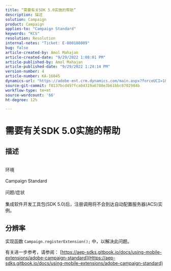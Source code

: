 ```yaml
---
title: “需要有关SDK 5.0实施的帮助”
description: 描述
solution: Campaign
product: Campaign
applies-to: "Campaign Standard"
keywords: "KCS"
resolution: Resolution
internal-notes: "Ticket: E-000188089"
bug: false
article-created-by: Amol Mahajan
article-created-date: "9/29/2022 1:08:01 PM"
article-published-by: Amol Mahajan
article-published-date: "9/29/2022 1:24:14 PM"
version-number: 4
article-number: KA-16045
dynamics-url: "https://adobe-ent.crm.dynamics.com/main.aspx?forceUCI=1&pagetype=entityrecord&etn=knowledgearticle&id=2c1e96bb-f73f-ed11-9db1-0022480867bd"
source-git-commit: f8137bcd497fca04319a6788e3b61bbc8702984b
workflow-type: tm+mt
source-wordcount: '66'
ht-degree: 12%

---
```


# 需要有关SDK 5.0实施的帮助

## 描述

<br>环境<br><br>
Campaign Standard
<br><br>问题/症状<br><br>
集成软件开发工具包(SDK 5.0)后，注册调用将不会到达自动配置服务器(ACS)实例。


## 分辨率


实现函数 `Campaign.registerExtension();` 中，以解决此问题。

有关进一步参考，请参阅： [https://aep-sdks.gitbook.io/docs/using-mobile-extensions/adobe-campaign-standard](Https://aep-sdks.gitbook.io/docs/using-mobile-extensions/adobe-campaign-standard)
